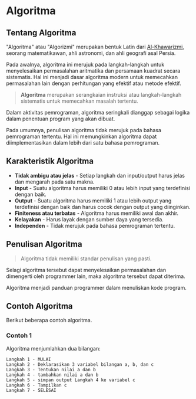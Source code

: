 # Algoritma
## Tentang Algoritma
"Algoritma" atau "Algorizmi" merupakan bentuk Latin dari [Al-Khawarizmi][1], seorang matematikawan, ahli astronomi, dan ahli geografi asal Persia. 

Pada awalnya, algoritma ini merujuk pada langkah-langkah untuk menyelesaikan permasalahan aritmatika dan persamaan kuadrat secara sistematis. Hal ini menjadi dasar algoritma modern untuk memecahkan permasalahan lain dengan perhitungan yang efektif atau metode efektif.

> **Algoritma** merupakan serangkaian instruksi atau langkah-langkah sistematis untuk memecahkan masalah tertentu. 

Dalam aktivitas pemrograman, algoritma seringkali dianggap sebagai logika dalam penentuan program yang akan dibuat.

Pada umumnya, penulisan algoritma tidak merujuk pada bahasa pemrograman tertentu. Hal ini memungkinkan algoritma dapat diimplementasikan dalam lebih dari satu bahasa pemrograman.

## Karakteristik Algoritma
* **Tidak ambigu atau jelas** - Setiap langkah dan input/output harus jelas dan mengarah pada satu makna.
* **Input** - Suatu algoritma harus memiliki 0 atau lebih input yang terdefinisi dengan baik.
* **Output** - Suatu algoritma harus memiliki 1 atau lebih output yang terdefinisi dengan baik dan harus cocok dengan output yang diinginkan.
* **Finiteness atau terbatas** - Algoritma harus memiliki awal dan akhir.
* **Kelayakan** - Harus layak dengan sumber daya yang tersedia.
* **Independen** - Tidak merujuk pada bahasa pemrograman tertentu.

## Penulisan Algoritma
> Algoritma tidak memiliki standar penulisan yang pasti.

Selagi algoritma tersebut dapat menyelesaikan permasalahan dan dimengerti oleh programmer lain, maka algoritma tersebut dapat diterima.

Algoritma menjadi panduan programmer dalam menuliskan kode program.

## Contoh Algoritma
Berikut beberapa contoh algoritma.

### Contoh 1
Algoritma menjumlahkan dua bilangan:
```
Langkah 1 - MULAI
Langkah 2 - Deklarasikan 3 variabel bilangan a, b, dan c
Langkah 3 - Tentukan nilai a dan b
Langkah 4 - tambahkan nilai a dan b
Langkah 5 - simpan output Langkah 4 ke variabel c
Langkah 6 - Tampilkan c
Langkah 7 - SELESAI
```

[1]: https://id.wikipedia.org/wiki/Mu%E1%B8%A5ammad_bin_M%C5%ABs%C4%81_al-Khaw%C4%81rizm%C4%AB